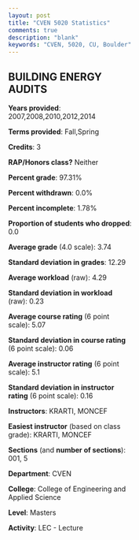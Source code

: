 ```yaml
---
layout: post
title: "CVEN 5020 Statistics"
comments: true
description: "blank"
keywords: "CVEN, 5020, CU, Boulder"
--- 
```

<head>
<script src="https://ajax.googleapis.com/ajax/libs/jquery/2.1.3/jquery.min.js"></script>
<script src="https://dl.dropboxusercontent.com/s/pc42nxpaw1ea4o9/highcharts.js?dl=0"></script>
<!-- <script src="../assets/js/highcharts.js"></script> -->
<style type="text/css">@font-face {
	font-family: "Bebas Neue";
	src: url(https://www.filehosting.org/file/details/544349/BebasNeue%20Regular.otf) format("opentype");
	}
	h1.Bebas { 
		font-family: "Bebas Neue", Verdana, Tahoma;
	}
</style>
</head>
<body>
	<div id="container" style="float: right; width: 45%; height: 88%; margin-left: 2.5%; margin-right: 2.5%;"></div>
	<script language="JavaScript">
		$(document).ready(function() {
		var chart = {type: 'column'};
		var title = {text: 'Grade Distribution'};
		var xAxis = {categories: ['A','B','C','D','F'],crosshair: true};
		var yAxis = {min: 0,title: {text: 'Percentage'}};
		var tooltip = {headerFormat: '<center><b><span style="font-size:20px">{point.key}</span></b></center>',
		               pointFormat: '<td style="padding:0"><b>{point.y:.1f}%</b></td>',
		               footerFormat: '</table>',shared: true,useHTML: true};
		var plotOptions = {column: {pointPadding: 0.0,borderWidth: 0}};  
		var credits = {enabled: false};var series= [{name: 'Percent',data: [79.72,16.78,3.5,0.0,0.0,]}];
		var json = {};
		json.chart = chart;
		json.title = title;
		json.tooltip = tooltip;
		json.xAxis = xAxis;
		json.yAxis = yAxis;  
		json.series = series;
		json.plotOptions = plotOptions;  
		json.credits = credits;
		$('#container').highcharts(json);
	});
	</script>
</body>
			   
## BUILDING ENERGY AUDITS

**Years provided**: 2007,2008,2010,2012,2014

**Terms provided**: Fall,Spring

**Credits**: 3

**RAP/Honors class?** Neither

**Percent grade**: 97.31%

**Percent withdrawn**: 0.0%

**Percent incomplete**: 1.78%

**Proportion of students who dropped**: 0.0

**Average grade** (4.0 scale): 3.74

**Standard deviation in grades**: 12.29

**Average workload** (raw): 4.29

**Standard deviation in workload** (raw): 0.23

**Average course rating** (6 point scale): 5.07

**Standard deviation in course rating** (6 point scale): 0.06

**Average instructor rating** (6 point scale): 5.1

**Standard deviation in instructor rating** (6 point scale): 0.16

**Instructors**: KRARTI, MONCEF

**Easiest instructor** (based on class grade): KRARTI, MONCEF

**Sections** (and **number of sections**): 001, 5

**Department**: CVEN

**College**: College of Engineering and Applied Science

**Level**: Masters

**Activity**: LEC - Lecture